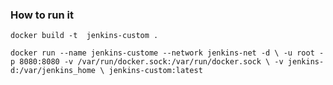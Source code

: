 ### How to run it

`docker build -t  jenkins-custom .`

`docker run --name jenkins-custome --network jenkins-net -d \
 -u root -p 8080:8080 -v /var/run/docker.sock:/var/run/docker.sock \
 -v jenkins-d:/var/jenkins_home \
 jenkins-custom:latest`